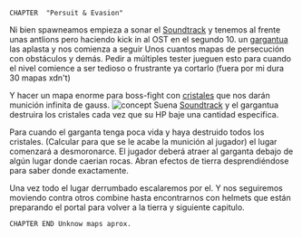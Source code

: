 ```
CHAPTER  "Persuit & Evasion"
```
Ni bien spawneamos empieza a sonar el [Soundtrack](https://youtu.be/v4SJJxXrkWE) y tenemos al frente unas antlions pero haciendo kick in al OST en el segundo 10. un [gargantua](https://github.com/Mikk155/Half-Life-Episode-One/blob/main/Scripting/Monsters/monster_garganta.md) las aplasta y nos comienza a seguir 
Unos cuantos mapas de persecución con obstáculos y demás. Pedir a múltiples tester jueguen esto para cuando el nivel comience a ser tedioso o frustrante ya cortarlo (fuera por mi dura 30 mapas xdn't)

Y hacer un mapa enorme para boss-fight con [cristales](https://github.com/Mikk155/Half-Life-Episode-One/blob/main/ideas/entities/env_crystal.md) que nos darán munición infinita de gauss.
![concept](https://github.com/Mikk155/Half-Life-Episode-One/blob/main/Concept-Arts/garg%20fight.jpg)
Suena [Soundtrack](https://youtu.be/sMwwWzawqS4) y el gargantua destruira los cristales cada vez que su HP baje una cantidad especifica.

Para cuando el garganta tenga poca vida y haya destruido todos los cristales. (Calcular para que se le acabe la munición al jugador) el lugar comenzará a desmoronarce. El jugador deberá atraer al garganta debajo de algún lugar donde caerian rocas. Abran efectos de tierra desprendiéndose para saber donde exactamente.

Una vez todo el lugar derrumbado escalaremos por el. Y nos seguiremos moviendo contra otros combine hasta encontrarnos con helmets que están preparando el portal para volver a la tierra y siguiente capitulo.

```
CHAPTER END Unknow maps aprox.
```


